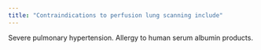 ```yaml
---
title: "Contraindications to perfusion lung scanning include"
---
```

Severe pulmonary hypertension. Allergy to human serum albumin products.

